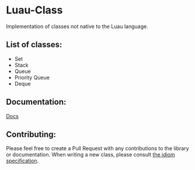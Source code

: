 # Luau-Class
Implementation of classes not native to the Luau language.

## List of classes:
- Set
- Stack
- Queue
- Priority Queue
- Deque

## Documentation:
[Docs](https://enigmagames2725.github.io/Luau-Class/)

## Contributing:
Please feel free to create a Pull Request with any contributions to the library or documentation.
When writing a new class, please consult [the idiom specification](https://enigmagames2725.github.io/Luau-Class/idiom).
